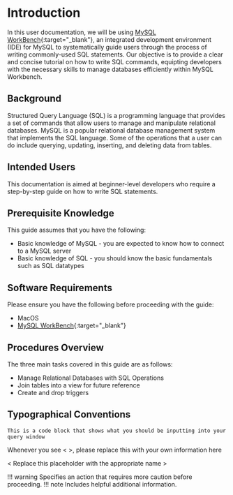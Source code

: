 # Introduction

In this user documentation, we will be using [MySQL WorkBench](https://www.mysql.com/products/workbench/){:target="_blank"}, an integrated development environment (IDE) for MySQL to systematically guide users through the process of writing commonly-used SQL statements. Our objective is to provide a clear and concise tutorial on how to write SQL commands, equipting developers with the necessary skills to manage databases efficiently within MySQL Workbench.

## Background

Structured Query Language (SQL) is a programming language that provides a set of commands that allow users to manage and manipulate relational databases. MySQL is a popular relational database management system that implements the SQL language. Some of the operations that a user can do include querying, updating, inserting, and deleting data from tables. 

## Intended Users
This documentation is aimed at beginner-level developers who require a step-by-step guide on how to write SQL statements.

## Prerequisite Knowledge
This guide assumes that you have the following:

- Basic knowledge of MySQL - you are expected to know how to connect to a MySQL server
- Basic knowledge of SQL - you should know the basic fundamentals such as SQL datatypes

## Software Requirements
Please ensure you have the following before proceeding with the guide:

- MacOS
- [MySQL WorkBench](https://www.mysql.com/products/workbench/){:target="_blank"}

## Procedures Overview
The three main tasks covered in this guide are as follows:

- Manage Relational Databases with SQL Operations
- Join tables into a view for future reference
- Create and drop triggers

## Typographical Conventions

``` This is a code block that shows what you should be inputting into your query window ```

Whenever you see <  >, please replace this with your own information here

< Replace this placeholder with the appropriate name >  

!!! warning
    Specifies an action that requires more caution before proceeding.
!!! note
    Includes helpful additional information.


